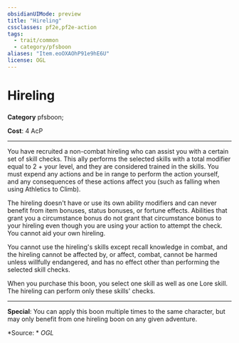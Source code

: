 ```yaml
---
obsidianUIMode: preview
title: "Hireling"
cssclasses: pf2e,pf2e-action
tags:
  - trait/common
  - category/pfsboon
aliases: "Item.eoOXAOhP91e9hE6U"
license: OGL
---
```

# Hireling

### 

**Category** pfsboon; 




**Cost**: 4 AcP

* * *

You have recruited a non-combat hireling who can assist you with a certain set of skill checks. This ally performs the selected skills with a total modifier equal to 2 + your level, and they are considered trained in the skills. You must expend any actions and be in range to perform the action yourself, and any consequences of these actions affect you (such as falling when using Athletics to Climb).

The hireling doesn't have or use its own ability modifiers and can never benefit from item bonuses, status bonuses, or fortune effects. Abilities that grant you a circumstance bonus do not grant that circumstance bonus to your hireling even though you are using your action to attempt the check. You cannot aid your own hireling.

You cannot use the hireling's skills except recall knowledge in combat, and the hireling cannot be affected by, or affect, combat, cannot be harmed unless willfully endangered, and has no effect other than performing the selected skill checks.

When you purchase this boon, you select one skill as well as one Lore skill. The hireling can perform only these skills' checks.

* * *

**Special**: You can apply this boon multiple times to the same character, but may only benefit from one hireling boon on any given adventure.

*Source: *
*OGL*